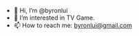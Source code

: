 - 👋 Hi, I’m @byronlui
- 👀 I’m interested in TV Game.
- 📫 How to reach me: byronlui@gmail.com

<!---
byronlui/byronlui is a ✨ special ✨ repository because its `README.md` (this file) appears on your GitHub profile.
You can click the Preview link to take a look at your changes.
--->
